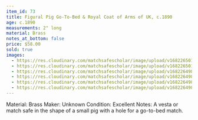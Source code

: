 ```yaml
---
item_id: 73
title: Figural Pig Go-To-Bed & Royal Coat of Arms of UK, c.1890
age: c.1890
measurements: 2" long
material: Brass
notes_at_bottom: false
price: $58.00
sold: true
images:
  - https://res.cloudinary.com/matchsafescholar/image/upload/v1682265012/sales/pig5.jpg
  - https://res.cloudinary.com/matchsafescholar/image/upload/v1682265012/sales/pig6.jpg
  - https://res.cloudinary.com/matchsafescholar/image/upload/v1682264987/sales/pig1.jpg
  - https://res.cloudinary.com/matchsafescholar/image/upload/v1682264986/sales/pig4.jpg
  - https://res.cloudinary.com/matchsafescholar/image/upload/v1682264986/sales/pig2.jpg
  - https://res.cloudinary.com/matchsafescholar/image/upload/v1682264986/sales/pig3.jpg
---
```

Material: 	Brass 
Maker: 		Unknown
Condition:      Excellent
Notes: 		A vesta or match safe in the shape of a small pig with a hole for a go-to-bed match.